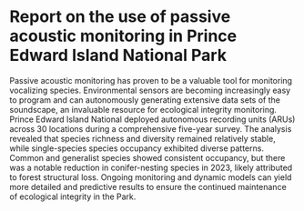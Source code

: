 # Report on the use of passive acoustic monitoring in Prince Edward Island National Park

Passive acoustic monitoring has proven to be a valuable tool for monitoring vocalizing species. Environmental sensors are becoming increasingly easy to program and can autonomously generating extensive data sets of the soundscape, an invaluable resource for ecological integrity monitoring. Prince Edward Island National deployed autonomous recording units (ARUs) across 30 locations during a comprehensive five-year survey. The analysis revealed that species richness and diversity remained relatively stable, while single-species species occupancy exhibited diverse patterns. Common and generalist species showed consistent occupancy, but there was a notable reduction in conifer-nesting species in 2023, likely attributed to forest structural loss. Ongoing monitoring and dynamic models can yield more detailed and predictive results to ensure the continued maintenance of ecological integrity in the Park.
